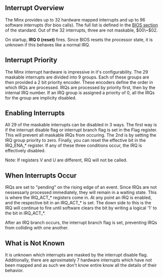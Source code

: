 ## Interrupt Overview

The Minx provides up to 32 hardware mapped interrupts and up to 96
software interrupts (for bios calls). The full list is defined in the
[BIOS section](PM_Bios.md "wikilink") of the standard. Out of the 32
interrupts, three are not maskable, $00\~$02.

On startup, **IRQ 0 (reset)** fires. Since BIOS resets the processor
state, it is unknown if this behaves like a normal IRQ.

## Interrupt Priority

The Minx interrupt hardware is impressive in it's configurability. The
29 maskable interrupts are divided into 9 groups. Each of these groups
are then provided a 2 bit priority encoder. These encoders define the
order in which IRQs are processed. IRQs are processed by priority first,
then by the internal IRQ number. If an IRQ group is assigned a priority
of 0, all the IRQs for the group are implicity disabled.

## Enabling Interrupts

All 29 of the maskable interrupts can be disabled in 3 ways. The first
way is if the interrupt disable flag or interrupt branch flag is set in
the Flag register. This will prevent all maskable IRQs from occuring.
The 2nd is by setting the IRQ group priority to zero. Finally, you can
reset the effective bit in the IRQ_ENA_\* register. If any of these
three conditions occur, the IRQ is effectively disabled.

Note: If registers V and U are different, IRQ will not be called.

## When Interrupts Occur

IRQs are set to "pending" on the rising edge of an event. Since IRQs are
not nessessarly processed immediately, they will remain in a waiting
state. This is where the IRQ_ACT_\* registers come in. At any point an
IRQ is enabled, and the respective bit in an IRQ_ACT_\* is set. The
down side to this is the IRQ will continue to fire until software clears
the bit by writing a logical '1' to the bit in IRQ_ACT_\*.

After an IRQ branch occurs, the interrupt branch flag is set, preventing
IRQs from colliding with one another.

## What is Not Known

It is unknown which interrupts are masked by the interrupt disable flag.
Additionally, there are aproximately 7 hardware interrupts which have
not been mapped and as such we don't know entire know all the details of
their behavior.